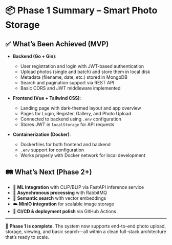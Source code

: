 # 📦 Phase 1 Summary – Smart Photo Storage


## ✅ What’s Been Achieved (MVP)

- **Backend (Go + Gin)**:
  - User registration and login with JWT-based authentication
  - Upload photos (single and batch) and store them in local disk
  - Metadata (filename, date, etc.) stored in MongoDB
  - Search and pagination support via REST API
  - Basic CORS and JWT middleware implemented

- **Frontend (Vue + Tailwind CSS)**:
  - Landing page with dark-themed layout and app overview
  - Pages for Login, Register, Gallery, and Photo Upload
  - Connected to backend using `.env` configuration
  - Stores JWT in `localStorage` for API requests

- **Containerization (Docker)**:
  - Dockerfiles for both frontend and backend
  - `.env` support for configuration
  - Works properly with Docker network for local development


## 🛤️ What’s Next (Phase 2+)

- 🎯 **ML Integration** with CLIP/BLIP via FastAPI inference service
- 🔁 **Asynchronous processing** with RabbitMQ
- 🧠 **Semantic search** with vector embeddings
- ☁️ **MinIO integration** for scalable image storage
- 🚀 **CI/CD & deployment polish** via GitHub Actions


---

📌 **Phase 1 is complete.** The system now supports end-to-end photo upload, storage, viewing, and basic search—all within a clean full-stack architecture that’s ready to scale.

